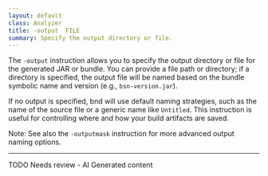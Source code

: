 ```yaml
---
layout: default
class: Analyzer
title: -output  FILE
summary: Specify the output directory or file.
---
```


The `-output` instruction allows you to specify the output directory or file for the generated JAR or bundle. You can provide a file path or directory; if a directory is specified, the output file will be named based on the bundle symbolic name and version (e.g., `bsn-version.jar`).

If no output is specified, bnd will use default naming strategies, such as the name of the source file or a generic name like `Untitled`. This instruction is useful for controlling where and how your build artifacts are saved.

Note: See also the `-outputmask` instruction for more advanced output naming options.

---
TODO Needs review - AI Generated content